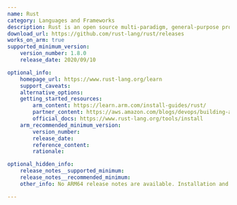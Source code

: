 ```yaml
---
name: Rust
category: Languages and Frameworks
description: Rust is an open source multi-paradigm, general-purpose programming language that emphasizes performance, type safety, and concurrency.
download_url: https://github.com/rust-lang/rust/releases
works_on_arm: true
supported_minimum_version:
    version_number: 1.8.0
    release_date: 2020/09/10

optional_info:
    homepage_url: https://www.rust-lang.org/learn
    support_caveats:
    alternative_options:
    getting_started_resources:
        arm_content: https://learn.arm.com/install-guides/rust/
        partner_content: https://aws.amazon.com/blogs/devops/building-an-arm64-rust-development-environment-using-aws-graviton2-and-aws-cdk/
        official_docs: https://www.rust-lang.org/tools/install
    arm_recommended_minimum_version:
        version_number:
        release_date:
        reference_content:
        rationale:

optional_hidden_info:
    release_notes__supported_minimum:
    release_notes__recommended_minimum:
    other_info: No ARM64 release notes are available. Installation and testing is done using released source code tar.

---
```

